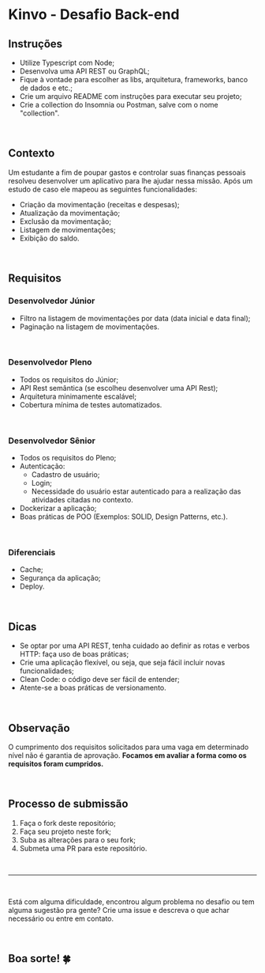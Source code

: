 # Kinvo - Desafio Back-end

## Instruções

- Utilize Typescript com Node;
- Desenvolva uma API REST ou GraphQL;
- Fique à vontade para escolher as libs, arquitetura, frameworks, banco de dados e etc.;
- Crie um arquivo README com instruções para executar seu projeto;
- Crie a collection do Insomnia ou Postman, salve com o nome "collection".

<br/>

## Contexto

Um estudante a fim de poupar gastos e controlar suas finanças pessoais resolveu desenvolver um aplicativo para lhe ajudar nessa missão. Após um estudo de caso ele mapeou as seguintes funcionalidades:

- Criação da movimentação (receitas e despesas);
- Atualização da movimentação;
- Exclusão da movimentação;
- Listagem de movimentações;
- Exibição do saldo.

<br/>

## Requisitos

### Desenvolvedor Júnior

- Filtro na listagem de movimentações por data (data inicial e data final);
- Paginação na listagem de movimentações.

<br/>

### Desenvolvedor Pleno

- Todos os requisitos do Júnior;
- API Rest semântica (se escolheu desenvolver uma API Rest);
- Arquitetura minimamente escalável;
- Cobertura mínima de testes automatizados.

<br/>

### Desenvolvedor Sênior

- Todos os requisitos do Pleno;
- Autenticação:
  - Cadastro de usuário;
  - Login;
  - Necessidade do usuário estar autenticado para a realização das atividades citadas no contexto.
- Dockerizar a aplicação;
- Boas práticas de POO (Exemplos: SOLID, Design Patterns, etc.).

<br/>

### Diferenciais

- Cache;
- Segurança da aplicação;
- Deploy.

<br/>

## Dicas

- Se optar por uma API REST, tenha cuidado ao definir as rotas e verbos HTTP: faça uso de boas práticas;
- Crie uma aplicação flexível, ou seja, que seja fácil incluir novas funcionalidades;
- Clean Code: o código deve ser fácil de entender;
- Atente-se a boas práticas de versionamento.

<br/>

## Observação

O cumprimento dos requisitos solicitados para uma vaga em determinado nível não é garantia de aprovação. <strong>Focamos em avaliar a forma como os requisitos foram cumpridos.</strong>

<br/>

## Processo de submissão

1. Faça o fork deste repositório;
2. Faça seu projeto neste fork;
3. Suba as alterações para o seu fork;
4. Submeta uma PR para este repositório.

<br/>
<hr/>
<br/>

Está com alguma dificuldade, encontrou algum problema no desafio ou tem alguma sugestão pra gente? Crie uma issue e descreva o que achar necessário ou entre em contato.

<br/>

## Boa sorte! 🍀
